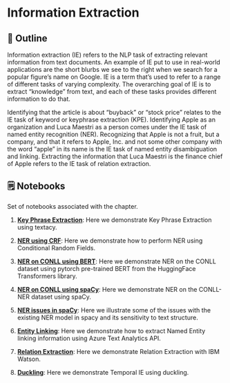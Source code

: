 # Information Extraction

## 🔖 Outline

Information extraction (IE) refers to the NLP task of extracting relevant information from text documents.
An example of IE put to use in real-world applications are the short blurbs we see to the right when we search for a popular figure’s name on Google.
IE is a term that’s used to refer to a range of different tasks of varying complexity. The
overarching goal of IE is to extract “knowledge” from text, and each of these tasks provides different information to do that.

Identifying that the article is about “buyback” or “stock price” relates to the IE task of
keyword or keyphrase extraction (KPE). Identifying Apple as an organization and Luca
Maestri as a person comes under the IE task of named entity recognition (NER). Recognizing
that Apple is not a fruit, but a company, and that it refers to Apple, Inc. and
not some other company with the word “apple” in its name is the IE task of named
entity disambiguation and linking. Extracting the information that Luca Maestri is the
finance chief of Apple refers to the IE task of relation extraction.



## 🗒️ Notebooks

Set of notebooks associated with the chapter. 

1. **[Key Phrase Extraction](https://github.com/rahiakela/practical-natural-language-processing/blob/chapter-5-information-extraction/1_keyphrase_extraction.ipynb)**: Here we demonstrate Key Phrase Extraction using textacy.

2. **[NER using CRF](https://github.com/rahiakela/practical-natural-language-processing/blob/chapter-5-information-extraction/2_named_entity_recognition.ipynb)**: Here we demonstrate how to perform NER using Conditional Random Fields.

3. **[NER on CONLL using BERT](https://github.com/rahiakela/practical-natural-language-processing/blob/chapter-5-information-extraction/3_named_entity_recognition_using_bert.ipynb)**: Here we demonstrate NER on the CONLL dataset using pytorch pre-trained BERT from the HuggingFace Transformers library. 

4. **[NER on CONLL using spaCy](https://github.com/rahiakela/practical-natural-language-processing/blob/chapter-5-information-extraction/4_named_entity_recognition_using_spacy.ipynb)**: Here we demonstrate NER on the CONLL-NER dataset using spaCy.

5. **[NER issues in spaCy](https://github.com/rahiakela/practical-natural-language-processing/blob/chapter-5-information-extraction/5_named_entity_recognition_issues.ipynb)**: Here we illustrate some of the issues with the existing NER model in spacy and its sensitivity to text structure.

6. **[Entity Linking](https://github.com/rahiakela/practical-natural-language-processing/blob/chapter-5-information-extraction/6_named_entity_disambiguation_and_linking.ipynb)**: Here we demonstrate how to extract Named Entity linking information using Azure Text Analytics API.

7. **[Relation Extraction](https://github.com/practical-nlp/practical-nlp/blob/master/Ch5/07_REWatson.ipynb)**: Here we demonstrate Relation Extraction with IBM Watson.

8. **[Duckling](https://github.com/practical-nlp/practical-nlp/blob/master/Ch5/08_Duckling.ipynb)**: Here we demonstrate Temporal IE using duckling.

